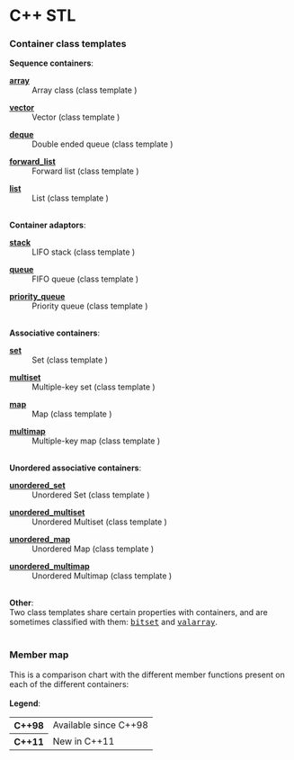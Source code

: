 # C++ STL

<h3>Container class templates</h3>
<b>Sequence containers</b>:<br>
<dl class="links"><dt><a href= "/reference/array/array/"><b>array <b class="C_cpp11" title="C++11 only"></b></b></a></dt><dd>Array class <span class="typ">(class template
)</span></dd></dl><dl class="links"><dt><a href= "/reference/vector/vector/"><b>vector</b></a></dt><dd>Vector <span class="typ">(class template
)</span></dd></dl><dl class="links"><dt><a href= "/reference/deque/deque/"><b>deque</b></a></dt><dd>Double ended queue <span class="typ">(class template
)</span></dd></dl><dl class="links"><dt><a href= "/reference/forward_list/forward_list/"><b>forward_list <b class="C_cpp11" title="C++11 only"></b></b></a></dt><dd>Forward list <span class="typ">(class template
)</span></dd></dl><dl class="links"><dt><a href= "/reference/list/list/"><b>list</b></a></dt><dd>List <span class="typ">(class template
)</span></dd></dl>
<br>
<b>Container adaptors</b>:<br>
<dl class="links"><dt><a href= "/reference/stack/stack/"><b>stack</b></a></dt><dd>LIFO stack <span class="typ">(class template
)</span></dd></dl><dl class="links"><dt><a href= "/reference/queue/queue/"><b>queue</b></a></dt><dd>FIFO queue <span class="typ">(class template
)</span></dd></dl><dl class="links"><dt><a href= "/reference/queue/priority_queue/"><b>priority_queue</b></a></dt><dd>Priority queue <span class="typ">(class template
)</span></dd></dl>
<br>
<b>Associative containers</b>:<br>
<dl class="links"><dt><a href= "/reference/set/set/"><b>set</b></a></dt><dd>Set <span class="typ">(class template
)</span></dd></dl><dl class="links"><dt><a href= "/reference/set/multiset/"><b>multiset</b></a></dt><dd>Multiple-key set <span class="typ">(class template
)</span></dd></dl><dl class="links"><dt><a href= "/reference/map/map/"><b>map</b></a></dt><dd>Map <span class="typ">(class template
)</span></dd></dl><dl class="links"><dt><a href= "/reference/map/multimap/"><b>multimap</b></a></dt><dd>Multiple-key map <span class="typ">(class template
)</span></dd></dl>
<br>
<b>Unordered associative containers</b>:<br>
<dl class="links"><dt><a href= "/reference/unordered_set/unordered_set/"><b>unordered_set <b class="C_cpp11" title="C++11 only"></b></b></a></dt><dd>Unordered Set <span class="typ">(class template
)</span></dd></dl><dl class="links"><dt><a href= "/reference/unordered_set/unordered_multiset/"><b>unordered_multiset <b class="C_cpp11" title="C++11 only"></b></b></a></dt><dd>Unordered Multiset <span class="typ">(class template
)</span></dd></dl><dl class="links"><dt><a href= "/reference/unordered_map/unordered_map/"><b>unordered_map <b class="C_cpp11" title="C++11 only"></b></b></a></dt><dd>Unordered Map <span class="typ">(class template
)</span></dd></dl><dl class="links"><dt><a href= "/reference/unordered_map/unordered_multimap/"><b>unordered_multimap <b class="C_cpp11" title="C++11 only"></b></b></a></dt><dd>Unordered Multimap <span class="typ">(class template
)</span></dd></dl>
<br>
<b>Other</b>:<br>
Two class templates share certain properties with containers, and are sometimes classified with them: <samp><a href="/bitset">bitset</a></samp> and <samp><a href="/valarray">valarray</a></samp>.<br>
<br>
<h3>Member map</h3>
This is a comparison chart with the different member functions present on each of the different containers:<br>
<br>
<b>Legend</b>:<br>
<table class="boxed containers">
<tr><th class="cpp98">C++98</th><td class="cpp98">Available since C++98</td></tr>
<tr><th class="cpp11">C++11</th><td class="cpp11">New in C++11</td></tr>
</table>
<br>

